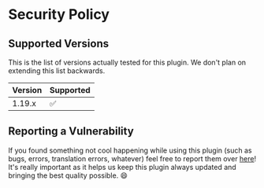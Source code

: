 # Security Policy

## Supported Versions

This is the list of versions actually tested for this plugin. We don't plan on extending this list backwards.

| Version | Supported          |
| ------- | ------------------ |
| 1.19.x   | :white_check_mark: |

## Reporting a Vulnerability

If you found something not cool happening while using this plugin (such as bugs, errors, translation errors, whatever) feel free to report them over [here](https://discord.gg/k4MpVVYdFE)!
It's really important as it helps us keep this plugin always updated and bringing the best quality possible. :smile:
